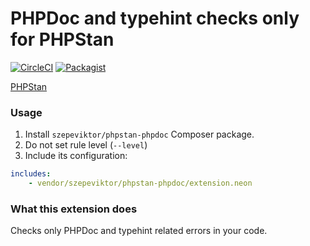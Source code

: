 # PHPDoc and typehint checks only for PHPStan

[![CircleCI](https://circleci.com/gh/szepeviktor/phpstan-phpdoc.svg?style=svg)](https://circleci.com/gh/szepeviktor/phpstan-phpdoc) [![Packagist](https://img.shields.io/packagist/v/szepeviktor/phpstan-wordpress.svg?color=239922&style=popout)](https://packagist.org/packages/szepeviktor/phpstan-phpdoc)

[PHPStan](https://github.com/phpstan/phpstan)

### Usage

1. Install `szepeviktor/phpstan-phpdoc` Composer package.
1. Do not set rule level (`--level`)
1. Include its configuration:

```yaml
includes:
    - vendor/szepeviktor/phpstan-phpdoc/extension.neon
```

### What this extension does

Checks only PHPDoc and typehint related errors in your code.
